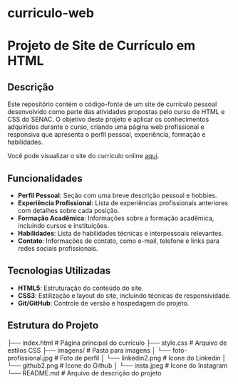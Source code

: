 # curriculo-web
# Projeto de Site de Currículo em HTML

## Descrição

Este repositório contém o código-fonte de um site de currículo pessoal desenvolvido como parte das atividades propostas pelo curso de HTML e CSS do SENAC. O objetivo deste projeto é aplicar os conhecimentos adquiridos durante o curso, criando uma página web profissional e responsiva que apresenta o perfil pessoal, experiência, formação e habilidades.

Você pode visualizar o site do currículo online [aqui](https://karinacmartins.github.io/curriculo-web/).

## Funcionalidades

- **Perfil Pessoal**: Seção com uma breve descrição pessoal e hobbies.
- **Experiência Profissional**: Lista de experiências profissionais anteriores com detalhes sobre cada posição.
- **Formação Acadêmica**: Informações sobre a formação acadêmica, incluindo cursos e instituições.
- **Habilidades**: Lista de habilidades técnicas e interpessoais relevantes.
- **Contato**: Informações de contato, como e-mail, telefone e links para redes sociais profissionais.

## Tecnologias Utilizadas

- **HTML5**: Estruturação do conteúdo do site.
- **CSS3**: Estilização e layout do site, incluindo técnicas de responsividade.
- **Git/GitHub**: Controle de versão e hospedagem do projeto.

## Estrutura do Projeto

├── index.html # Página principal do currículo
├── style.css # Arquivo de estilos CSS
├── imagens/ # Pasta para imagens
│ └──  foto-profissional.jpg # Foto de perfil
│ └──  linkedin2.png # Icone do Linkedin
│ └──  github2.png # Icone do Github
│ └──  insta.jpeg # Icone do Instagram
└── README.md # Arquivo de descrição do projeto

